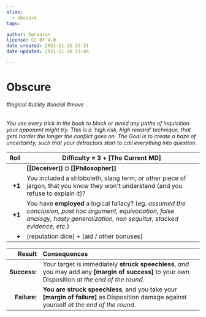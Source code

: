 ```yaml
---
alias:
  - obscure
tags:

author: Seraaron
license: CC BY 4.0
date created: 2021-11-11 23:21
date updated: 2021-11-18 13:49

---
```


# Obscure

###### #logical #utility #social #move 

_You use every trick in the book to block or avoid any paths of inquisition your opponent might try. This is a 'high risk, high reward' technique, that gets harder the longer the conflict goes on. The Goal is to create a haze of uncertainty, such that your detractors start to call everything into question._

|   Roll | Difficulty = 3 + [The Current MD]                                                                                                                   |
| -----: | --------------------------------------------------------------------------------------------------------------------------------------------------------------------------------- |
|        | **[[Deceiver]]** ¤ **[[Philosopher]]**                                                                                                                                                   |
| **+1** | You included a shibboleth, slang term, or other piece of jargon, that you know they won't understand (and you refuse to explain it)?                                              |
| **+1** | You have **employed** a logical fallacy? (eg. _assumed the conclusion, post hoc argument, equivocation, false analogy, hasty generalization, non sequitur, stacked evidence, etc._) |
|  **+** | [reputation dice] + [aid / other bonuses]                                                                                                                                                             |

|       Result | Consequences                                                                                                                                                                         |
| -----------: | :----------------------------------------------------------------------------------------------------------------------------------------------------------------------------------- |
| **Success:** | Your target is immediately **struck speechless**, _and_ you may add any **[margin of success]** to your own Disposition _at the end of the round_. |
| **Failure:** | **You are struck speechless**, and you take your **[margin of failure]** as Disposition damage against yourself _at the end of the round_.                 |

